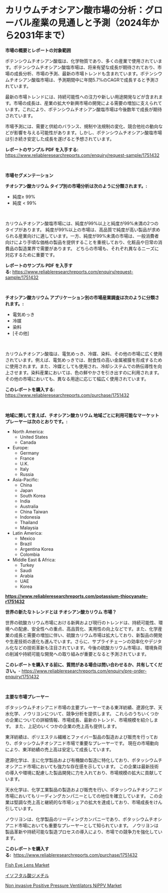 <p><h1>カリウムチオシアン酸市場の分析：グローバル産業の見通しと予測（2024年から2031年まで）</h1></p><p><strong>市場の概要とレポートの対象範囲</strong></p>
<p><p>ポテンシウムチオシアン酸塩は、化学物質であり、多くの産業で使用されています。ポテンシウムチオシアン酸塩市場は、将来有望な成長が期待されており、市場の成長分析、市場の予測、最新の市場トレンドも含まれています。ポテンシウムチオシアン酸塩市場は、予測期間中に年間5.7%のCAGRで成長すると予測されています。</p><p>最新の市場トレンドには、持続可能性への注力や新しい用途開発などが含まれます。市場の成長は、産業の拡大や新興市場の開発による需要の増加に支えられています。これにより、ポテンシウムチオシアン酸塩市場は今後数年で成長が期待されています。</p><p>市場予測には、需要と供給のバランス、規制や法規制の変化、競合他社の動向などが影響を与える可能性があります。しかし、ポテンシウムチオシアン酸塩市場は引き続き安定した成長を遂げると予想されています。</p></p>
<p><strong>レポートのサンプル PDF を入手する:</strong> <a href="https://www.reliableresearchreports.com/enquiry/request-sample/1751432">https://www.reliableresearchreports.com/enquiry/request-sample/1751432</a></p>
<p>&nbsp;</p>
<p><strong>市場セグメンテーション</strong></p>
<p><strong>チオシアン酸カリウム タイプ別の市場分析は次のように分類されます。:</strong></p>
<p><ul><li>純度≥ 99%</li><li>純度 < 99%</li></ul></p>
<p>&nbsp;</p>
<p><p>カリウムチオシアン酸塩市場には、純度が99%以上と純度が99%未満の2つのタイプがあります。 純度が99%以上の市場は、高品質で純度が高い製品が求められる産業向けに適しています。一方、純度が99%未満の市場は、一般消費者向けにより手頃な価格の製品を提供することを重視しており、化粧品や日常の消費品の製造業界で需要があります。 どちらの市場も、それぞれ異なるニーズに対応するために重要です。</p></p>
<p><strong>レポートのサンプル PDF を入手する:</strong>&nbsp;<a href="https://www.reliableresearchreports.com/enquiry/request-sample/1751432">https://www.reliableresearchreports.com/enquiry/request-sample/1751432</a></p>
<p>&nbsp;</p>
<p><strong> チオシアン酸カリウム アプリケーション別の市場産業調査は次のように分類されます。:</strong></p>
<p><ul><li>電気めっき</li><li>冷媒</li><li>染料</li><li>[その他]</li></ul></p>
<p>&nbsp;</p>
<p><p>カリウムチオシアン酸塩は、電気めっき、冷媒、染料、その他の市場に広く使用されています。例えば、電気めっきでは、耐食性の高い金属被膜を形成するために使用されます。また、冷媒としても使用され、冷却システムでの熱伝導性を向上させます。染料産業においては、色の鮮やかさを引き出すのに利用されます。その他の市場においても、異なる用途に応じて幅広く使用されています。</p></p>
<p><strong>このレポートを購入する:</strong>&nbsp; <a href="https://www.reliableresearchreports.com/purchase/1751432">https://www.reliableresearchreports.com/purchase/1751432</a></p>
<p>&nbsp;</p>
<p><strong>地域に関して言えば、チオシアン酸カリウム 地域ごとに利用可能なマーケットプレーヤーは次のとおりです。:</strong></p>
<p><ul>
    <li>
        North America:
        <ul>
            <li>United States</li>
            <li>Canada</li>
        </ul>
    </li>
    <li>
        Europe:
        <ul>
            <li>Germany</li>
            <li>France</li>
            <li>U.K.</li>
            <li>Italy</li>
            <li>Russia</li>
        </ul>
    </li>
    <li>
        Asia-Pacific:
        <ul>
            <li>China</li>
            <li>Japan</li>
            <li>South Korea</li>
            <li>India</li>
            <li>Australia</li>
            <li>China Taiwan</li>
            <li>Indonesia</li>
            <li>Thailand</li>
            <li>Malaysia</li>
        </ul>
    </li>
    <li>
        Latin America:
        <ul>
            <li>Mexico</li>
            <li>Brazil</li>
            <li>Argentina Korea</li>
            <li>Colombia</li>
        </ul>
    </li>
    <li>
        Middle East & Africa:
        <ul>
            <li>Turkey</li>
            <li>Saudi</li>
            <li>Arabia</li>
            <li>UAE</li>
            <li>Korea</li>
        </ul>
    </li>
    </ul></p>
<p><strong><a href="https://www.reliableresearchreports.com/potassium-thiocyanate-r1751432">https://www.reliableresearchreports.com/potassium-thiocyanate-r1751432</a></strong>&nbsp;</p>
<p><strong>世界の新たなトレンドとは チオシアン酸カリウム 市場？</strong></p>
<p><p>世界の硫酸カリウム市場における新興および現行のトレンドは、持続可能性、環境への配慮、安全性への重点、高品質化、実用性の向上などです。また、化学産業の成長と需要の増加に伴い、硫酸カリウム市場は拡大しており、新製品の開発や生産技術の進化も進んでいます。さらに、サプライチェーンの効率化やデジタル化などの技術革新も注目されています。今後の硫酸カリウム市場は、環境負荷の削減や持続可能な開発への取り組みが重要となると予測されています。</p></p>
<p><strong>このレポートを購入する前に、質問がある場合は問い合わせるか、共有してください。</strong>- <a href="https://www.reliableresearchreports.com/enquiry/pre-order-enquiry/1751432">https://www.reliableresearchreports.com/enquiry/pre-order-enquiry/1751432</a></p>
<p>&nbsp;</p>
<p><strong>主要な市場プレーヤー</strong></p>
<p><p>ポタッシウムチオシアニド市場の主要プレーヤーである東洋紡績、遼源化学、天水化学、ノウリヨンについて、競争分析を提供します。 これらのうちいくつかの企業についての詳細情報、市場成長、最新のトレンド、市場規模を紹介します。 また、上記のいくつかの企業の売上高も提供します。</p><p>東洋紡績は、ポリエステル繊維とファイバー製品の製造および販売を行っており、ポタッシウムチオシアニド市場で重要なプレーヤーです。 現在の市場動向により、東洋紡績の売上高は安定して成長しています。</p><p>遼源化学は、主に化学製品および有機酸の製造に特化しており、ポタッシウムチオシアニド市場においても強力な存在感を示しています。 この企業は最新技術の導入や環境に配慮した製品開発に力を入れており、市場規模の拡大に貢献しています。</p><p>天水化学は、化学工業製品の製造および販売を行い、ポタッシウムチオシアニド市場においてもリーディングカンパニーとしての地位を確立しています。 この企業は堅調な売上高と継続的な市場シェアの拡大を達成しており、市場成長をけん引しています。</p><p>ノウリヨンは、化学製品のリーディングカンパニーであり、ポタッシウムチオシアニド市場においても重要なプレーヤーとして知られています。 ノウリヨンは製品革新や持続可能な製造プロセスの導入により、市場での競争力を強化しています。</p></p>
<p><strong>このレポートを購入する:</strong>&nbsp;&nbsp;<a href="https://www.reliableresearchreports.com/purchase/1751432">https://www.reliableresearchreports.com/purchase/1751432</a></p>
<p><p><a href="https://sulfuric-clavicle-d39.notion.site/Fish-Eye-Lens-Market-Furnishes-Information-on-Market-Share-Market-Trends-and-Market-Growth-ec7f2f0f97734c82b9da397ed09c4a8b">Fish Eye Lens Market</a></p><p><a href="https://github.com/Sophiaard2003/Market-Research-Report-List-1/blob/main/523524023289.md">イソフタル酸ジメチル</a></p><p><a href="https://github.com/brenzgnarento/Market-Research-Report-List-2/blob/main/non-invasive-positive-pressure-ventilators-nippv-market.md">Non invasive Positive Pressure Ventilators NiPPV Market</a></p></p>